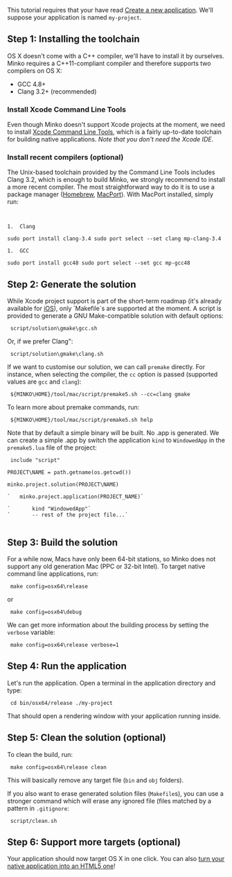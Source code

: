 This tutorial requires that your have read [Create a new application](Create_a_new_application.md). We'll suppose your application is named `my-project`.

Step 1: Installing the toolchain
--------------------------------

OS X doesn't come with a C++ compiler, we'll have to install it by ourselves. Minko requires a C++11-compliant compiler and therefore supports two compilers on OS X:

-   GCC 4.8+
-   Clang 3.2+ (recommended)

### Install Xcode Command Line Tools

Even though Minko doesn't support Xcode projects at the moment, we need to install [Xcode Command Line Tools](https://developer.apple.com/downloads/index.action), which is a fairly up-to-date toolchain for building native applications. *Note that you don't need the Xcode IDE.*

### Install recent compilers (optional)

The Unix-based toolchain provided by the Command Line Tools includes Clang 3.2, which is enough to build Minko, we strongly recommend to install a more recent compiler. The most straightforward way to do it is to use a package manager ([Homebrew](http://brew.sh/), [MacPort](http://www.macports.org/)). With MacPort installed, simply run:


```


1.  Clang

sudo port install clang-3.4 sudo port select --set clang mp-clang-3.4

1.  GCC

sudo port install gcc48 sudo port select --set gcc mp-gcc48 
```


Step 2: Generate the solution
-----------------------------

While Xcode project support is part of the short-term roadmap (it's already available for [iOS](Targetting_iOS.md)), only \`Makefile\`s are supported at the moment. A script is provided to generate a GNU Make-compatible solution with default options:


```
 script/solution\gmake\gcc.sh 
```


Or, if we prefer Clang":


```
 script/solution\gmake\clang.sh 
```


If we want to customise our solution, we can call `premake` directly. For instance, when selecting the compiler, the `cc` option is passed (supported values are `gcc` and `clang`):


```
 ${MINKO\HOME}/tool/mac/script/premake5.sh --cc=clang gmake 
```


To learn more about premake commands, run:


```
 ${MINKO\HOME}/tool/mac/script/premake5.sh help 
```


Note that by default a simple binary will be built. No .app is generated. We can create a simple .app by switch the application `kind` to `WindowedApp` in the `premake5.lua` file of the project:


```
 include "script"

PROJECT\NAME = path.getname(os.getcwd())

minko.project.solution(PROJECT\NAME)

`   minko.project.application(PROJECT_NAME)`

`       kind "WindowedApp"`
`       -- rest of the project file...`


```


Step 3: Build the solution
--------------------------

For a while now, Macs have only been 64-bit stations, so Minko does not support any old generation Mac (PPC or 32-bit Intel). To target native command line applications, run:


```
 make config=osx64\release 
```


or


```
 make config=osx64\debug 
```


We can get more information about the building process by setting the `verbose` variable:


```
 make config=osx64\release verbose=1 
```


Step 4: Run the application
---------------------------

Let's run the application. Open a terminal in the application directory and type:


```
 cd bin/osx64/release ./my-project 
```


That should open a rendering window with your application running inside.

Step 5: Clean the solution (optional)
-------------------------------------

To clean the build, run:


```
 make config=osx64\release clean 
```


This will basically remove any target file (`bin` and `obj` folders).

If you also want to erase generated solution files (`Makefile`s), you can use a stronger command which will erase any ignored file (files matched by a pattern in `.gitignore`:


```
 script/clean.sh 
```


Step 6: Support more targets (optional)
---------------------------------------

Your application should now target OS X in one click. You can also [turn your native application into an HTML5 one](Targeting_HTML5.md)!

